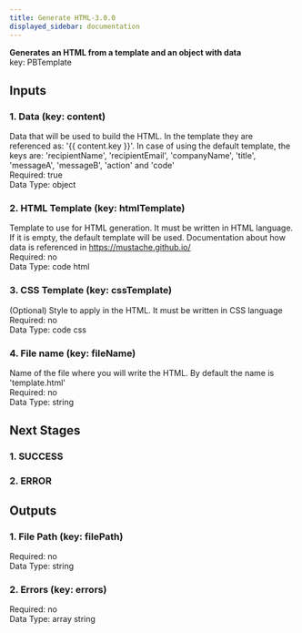 ```yaml
---  
title: Generate HTML-3.0.0  
displayed_sidebar: documentation  
---  
```

  
**Generates an HTML from a template and an object with data**  
key: PBTemplate  
## Inputs  
### 1. Data (key: content)  
Data that will be used to build the HTML. In the template they are referenced as: '{{ content.key }}'. In case of using the default template, the keys are: 'recipientName', 'recipientEmail', 'companyName', 'title', 'messageA', 'messageB', 'action' and 'code'  
Required: true  
Data Type: object   
### 2. HTML Template (key: htmlTemplate)  
Template to use for HTML generation. It must be written in HTML language. If it is empty, the default template will be used. Documentation about how data is referenced in https://mustache.github.io/  
Required: no  
Data Type: code html  
### 3. CSS Template (key: cssTemplate)  
(Optional) Style to apply in the HTML. It must be written in CSS language  
Required: no  
Data Type: code css  
### 4. File name (key: fileName)  
Name of the file where you will write the HTML. By default the name is 'template.html'  
Required: no  
Data Type: string   
## Next Stages  
### 1. SUCCESS  
  
### 2. ERROR  
  
## Outputs  
### 1. File Path (key: filePath)  
  
Required: no  
Data Type: string   
### 2. Errors (key: errors)  
  
Required: no  
Data Type: array string
